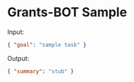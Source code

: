 # Grants-BOT Sample

Input:

```json
{ "goal": "sample task" }
```

Output:

```json
{ "summary": "stub" }
```
